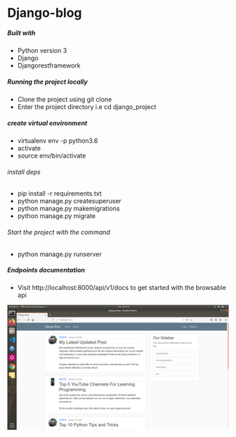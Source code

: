 # Django-blog
##### Built with
- Python version 3
- Django
- Djangorestframework
##### Running the project locally
- Clone the project using git clone
- Enter the project directory i.e cd django_project
##### create virtual environment
- virtualenv env -p python3.6
- activate
- source env/bin/activate
###### install deps
- pip install -r requirements.txt
- python manage.py createsuperuser
- python manage.py makemigrations
- python manage.py migrate
###### Start the project with the command
- python manage.py runserver
##### Endpoints documentation
- Visit http://localhost:8000/api/v1/docs to get started with the browsable api

![alt text](hah.png "Description goes here")

